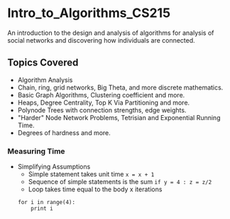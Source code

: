 # Intro_to_Algorithms_CS215
An introduction to the design and analysis of algorithms for analysis of social networks and discovering how individuals are connected.

## Topics Covered
* Algorithm Analysis
* Chain, ring, grid networks, Big Theta, and more discrete mathematics.
* Basic Graph Algorithms, Clustering coefficient and more.
* Heaps, Degree Centrality, Top K Via Partitioning and more.
* Polynode Trees with connection strengths, edge weights.
* "Harder" Node Network Problems, Tetrisian and Exponential Running Time.
* Degrees of hardness and more.

### Measuring Time
* Simplifying Assumptions
    * Simple statement takes unit time
        ```x = x + 1```
    * Sequence of simple statements is the sum
    ```if y = 4 : z = z/2```
    * Loop takes time equal to the body x iterations
    ```
    for i in range(4):
        print i
    ```